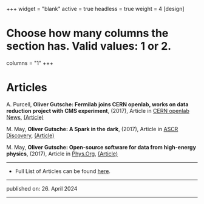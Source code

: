 +++
widget = "blank"
active = true
headless = true
weight = 4
[design]
  # Choose how many columns the section has. Valid values: 1 or 2.
  columns = "1"
+++

# Articles


<!--#ref-Gutsche:2017aac-->
A. Purcell, **Oliver Gutsche: Fermilab joins
CERN openlab, works on data reduction project with CMS experiment**,
(2017), Article in [CERN openlab News](http://openlab.cern/news),
[(Article)](http://openlab.cern/news/fermilab-joins-cern-openlab-works-?data-reduction?-project-cms-experiment-0)

<!--#ref-Gutsche:2017aaa-->
M. May, **Oliver Gutsche: A Spark in the
dark**, (2017), Article in [ASCR
Discovery](http://ascr-discovery.science.doe.gov),
[(Article)](http://ascr-discovery.science.doe.gov/2017/10/a-spark-in-the-dark/)

<!--#ref-Gutsche:2017aab-->
M. May, **Oliver Gutsche: Open-source software
for data from high-energy physics**, (2017), Article in
[Phys.Org](https://phys.org),
[(Article)](https://phys.org/news/2017-10-open-source-software-high-energy-physics.html)


----------

* Full List of Articles can be found [here](https://github.com/gutsche/ForThePublic/raw/master/media_list/media_list.pdf).

----------

published on: 26. April 2024

----------
